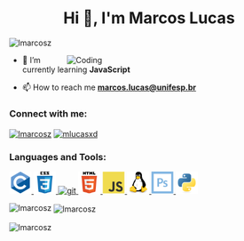 <h1 align="center">Hi 👋, I'm Marcos Lucas</h1>
<p align="left"> <img src="https://komarev.com/ghpvc/?username=lmarcosz&label=Profile%20views&color=0e75b6&style=flat" alt="lmarcosz" /> </p>
<img align="right" alt="Coding" width="400" src="https://media.tenor.com/C9qukZqPPS4AAAAC/coding-typing.gif">

- 🌱 I’m currently learning **JavaScript**

- 📫 How to reach me **marcos.lucas@unifesp.br**

<h3 align="left">Connect with me:</h3>
<p align="left">
<a href="https://instagram.com/lmarcosz" target="blank"><img align="center" src="https://raw.githubusercontent.com/rahuldkjain/github-profile-readme-generator/master/src/images/icons/Social/instagram.svg" alt="lmarcosz" height="30" width="40" /></a>
<a href="https://www.youtube.com/c/mlucasxd" target="blank"><img align="center" src="https://raw.githubusercontent.com/rahuldkjain/github-profile-readme-generator/master/src/images/icons/Social/youtube.svg" alt="mlucasxd" height="30" width="40" /></a>
</p>

<h3 align="left">Languages and Tools:</h3>
<p align="left"> <a href="https://www.cprogramming.com/" target="_blank" rel="noreferrer"> <img src="https://raw.githubusercontent.com/devicons/devicon/master/icons/c/c-original.svg" alt="c" width="40" height="40"/> </a> <a href="https://www.w3schools.com/css/" target="_blank" rel="noreferrer"> <img src="https://raw.githubusercontent.com/devicons/devicon/master/icons/css3/css3-original-wordmark.svg" alt="css3" width="40" height="40"/> </a> <a href="https://git-scm.com/" target="_blank" rel="noreferrer"> <img src="https://www.vectorlogo.zone/logos/git-scm/git-scm-icon.svg" alt="git" width="40" height="40"/> </a> <a href="https://www.w3.org/html/" target="_blank" rel="noreferrer"> <img src="https://raw.githubusercontent.com/devicons/devicon/master/icons/html5/html5-original-wordmark.svg" alt="html5" width="40" height="40"/> </a> <a href="https://developer.mozilla.org/en-US/docs/Web/JavaScript" target="_blank" rel="noreferrer"> <img src="https://raw.githubusercontent.com/devicons/devicon/master/icons/javascript/javascript-original.svg" alt="javascript" width="40" height="40"/> </a> <a href="https://www.linux.org/" target="_blank" rel="noreferrer"> <img src="https://raw.githubusercontent.com/devicons/devicon/master/icons/linux/linux-original.svg" alt="linux" width="40" height="40"/> </a> <a href="https://www.photoshop.com/en" target="_blank" rel="noreferrer"> <img src="https://raw.githubusercontent.com/devicons/devicon/master/icons/photoshop/photoshop-line.svg" alt="photoshop" width="40" height="40"/> </a> <a href="https://www.python.org" target="_blank" rel="noreferrer"> <img src="https://raw.githubusercontent.com/devicons/devicon/master/icons/python/python-original.svg" alt="python" width="40" height="40"/> </a> </p>

<p><img align="left" src="https://github-readme-stats.vercel.app/api/top-langs?username=lmarcosz&show_icons=true&locale=en&layout=compact" alt="lmarcosz" /></p>

<p>&nbsp;<img align="center" src="https://github-readme-stats.vercel.app/api?username=lmarcosz&show_icons=true&locale=en" alt="lmarcosz" /></p>

<p><img align="center" src="https://github-readme-streak-stats.herokuapp.com/?user=lmarcosz&" alt="lmarcosz" /></p>
